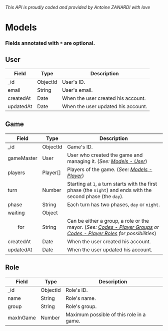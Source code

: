 *This API is proudly coded and provided by Antoine ZANARDI with love*

# Models

### Fields annotated with `*` are optional.

## <a id="user-model"></a>User

| Field                | Type     | Description                                                         |
|----------------------|----------|---------------------------------------------------------------------|
| _id                  | ObjectId | User's ID.                                                     |
| email                | String   | User's email.                                                     |
| createdAt            | Date     | When the user created his account.                                                     |
| updatedAt            | Date     | When the user updated his account.                                                     |

## <a id="game-model"></a>Game

| Field                | Type     | Description                                                         |
|----------------------|----------|---------------------------------------------------------------------|
| _id                  | ObjectId | Game's ID.                                                     |
| gameMaster           | User     | User who created the game and managing it. (_See: [Models - User](#user-model)_)                                                     |
| players              | Player[] | Players of the game. (_See: [Models - Player](#player-model)_)                                                     |
| turn                 | Number   | Starting at `1`, a turn starts with the first phase (the `night`) and ends with the second phase (the `day`).                                                    |
| phase                | String   | Each turn has two phases, `day` or `night`.                                                    |
| waiting              | Object   |                                                |
| &emsp;&emsp;for      | String   | Can be either a group, a role or the mayor. (_See: [Codes - Player Groups](#player-groups) or [Codes - Player Roles](#player-roles) for possibilities_)                                         |
| createdAt            | Date     | When the user created his account.                                                     |
| updatedAt            | Date     | When the user updated his account.                                                     |

## <a id="role-model"></a>Role

| Field                | Type     | Description                                                         |
|----------------------|----------|---------------------------------------------------------------------|
| _id                  | ObjectId | Role's ID.                                                     |
| name                 | String   | Role's name.                                                     |
| group                | String   | Role's group.                                                     |
| maxInGame            | Number   | Maximum possible of this role in a game.                                                     |